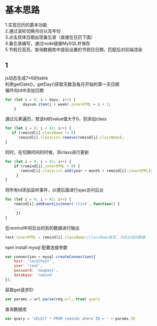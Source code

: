 # 基本思路
1.实现日历的基本功能</br>
2.通过滚轮切换月份以及年份</br>
3.点击具体日期出现备忘录（直接在日历下面）</br>
4.备忘录编写，通过node链接MySQL并保存</br>
5.节假日高亮，查询数据库中提前设置的节假日日期，匹配后对前端渲染
## 1
js动态生成7*6的table</br>
利用getDate()，getDay()获取天数及每月开始的第一天日期</br>
循环向td中添加日期
```javascript
for (let i = 0; i < days; i++) {
        daysum.item(i + week).innerHTML = i + 1;
    }
```
通过元素遍历，若该td的value值大于0，则添加class
```javascript
for (let i = 0; i < 42; i++) {
   if (remind[i].className != 0)
      remind[i].classList.remove(remind[i].className);
}
```
同时，在切换时间的时候，将class进行更新
```javascript
for (let i = 0; i < 42; i++) {
    if (remind[i].innerHTML > 0) {
       remind[i].classList.add(year + month + remind[i].innerHTML);
     }
}
```
将所有td添加监听事件，以便后面进行ajax访问后台
```javascript
for (let i = 0; i < 42; i++) {
    remind[i].addEventListener('click', function() {
    ...
     })
}
```
在remind中将后台的到的数据进行输出
```javascript
text.innerHTML = remind[i].className//className暂定，为后台返回数据
  ``` 
npm install mysql
配置连接参数
```javascript
var connection = mysql.createConnection({
    host: 'localhost',
    user: 'root',
    password: 'newpass',
    database: 'remind'
});
```
获取get请求ID
```javascript
var params = url.parse(req.url, true).query
```
查询数据库
```javascript
var query = 'SELECT * FROM remindc where ID = ' + params.ID
```

